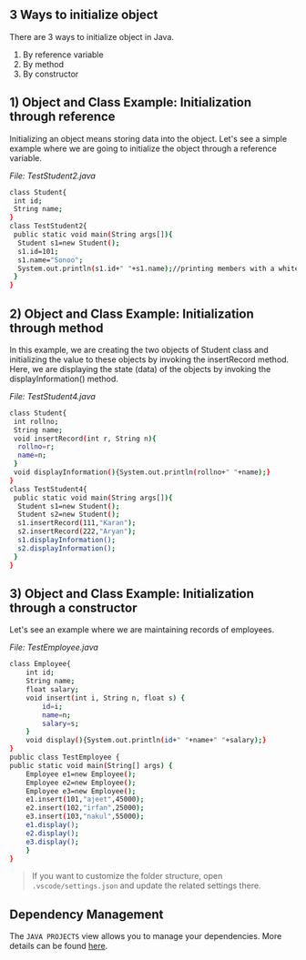 ## 3 Ways to initialize object

There are 3 ways to initialize object in Java.

1. By reference variable
2. By method
3. By constructor

## 1) Object and Class Example: Initialization through reference

Initializing an object means storing data into the object. Let's see a simple example where we are going to initialize the object through a reference variable.

_File: TestStudent2.java_

```sh
class Student{
 int id;
 String name;
}
class TestStudent2{
 public static void main(String args[]){
  Student s1=new Student();
  s1.id=101;
  s1.name="Sonoo";
  System.out.println(s1.id+" "+s1.name);//printing members with a white space
 }
}
```

## 2) Object and Class Example: Initialization through method

In this example, we are creating the two objects of Student class and initializing the value to these objects by invoking the insertRecord method. Here, we are displaying the state (data) of the objects by invoking the displayInformation() method.

_File: TestStudent4.java_

```sh
class Student{
 int rollno;
 String name;
 void insertRecord(int r, String n){
  rollno=r;
  name=n;
 }
 void displayInformation(){System.out.println(rollno+" "+name);}
}
class TestStudent4{
 public static void main(String args[]){
  Student s1=new Student();
  Student s2=new Student();
  s1.insertRecord(111,"Karan");
  s2.insertRecord(222,"Aryan");
  s1.displayInformation();
  s2.displayInformation();
 }
}
```

## 3) Object and Class Example: Initialization through a constructor

Let's see an example where we are maintaining records of employees.

_File: TestEmployee.java_

```sh
class Employee{
    int id;
    String name;
    float salary;
    void insert(int i, String n, float s) {
        id=i;
        name=n;
        salary=s;
    }
    void display(){System.out.println(id+" "+name+" "+salary);}
}
public class TestEmployee {
public static void main(String[] args) {
    Employee e1=new Employee();
    Employee e2=new Employee();
    Employee e3=new Employee();
    e1.insert(101,"ajeet",45000);
    e2.insert(102,"irfan",25000);
    e3.insert(103,"nakul",55000);
    e1.display();
    e2.display();
    e3.display();
    }
}
```

> If you want to customize the folder structure, open `.vscode/settings.json` and update the related settings there.

## Dependency Management

The `JAVA PROJECTS` view allows you to manage your dependencies. More details can be found [here](https://github.com/microsoft/vscode-java-dependency#manage-dependencies).
